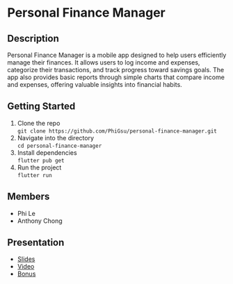 # Personal Finance Manager

## Description
Personal Finance Manager is a mobile app designed to help users efficiently manage their finances. It allows users to log income and expenses, categorize their transactions, and track progress toward savings goals. The app also provides basic reports through simple charts that compare income and expenses, offering valuable insights into financial habits.

## Getting Started
1. Clone the repo<br>
`git clone https://github.com/PhiGsu/personal-finance-manager.git`
2. Navigate into the directory<br>
`cd personal-finance-manager`
3. Install dependencies<br>
`flutter pub get`
4. Run the project<br>
`flutter run`

## Members
- Phi Le
- Anthony Chong

## Presentation
- [Slides](https://docs.google.com/presentation/d/1m5it9O2-tw8N5Pi1XYVq-bTAR948u3CmDT5Cpu4GPjs/edit?usp=sharing)
- [Video](https://youtu.be/BDgqIWeHpRQ)
- [Bonus](https://www.youtube.com/watch?v=dQw4w9WgXcQ&ab_channel=RickAstley)
